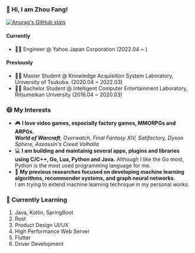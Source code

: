 ### 👋 Hi, I am Zhou Fang!
[![Anurag's GitHub stats](https://github-readme-stats.vercel.app/api?username=fang2hou)](https://github.com/anuraghazra/github-readme-stats)

#### Currently
- :man_technologist: Engineer @ Yahoo Japan Corporation (2022.04 ~ )
#### Previously
- :man_student: Master Student @ Knowledge Acquisition System Laboratory, University of Tsukuba. (2020.04 ~ 2022.03)
- :man_student: Bachelor Student @ Intelligent Computer Entertainment Laboratory, Ritsumeikan University (2016.04 ~ 2020.03)

### 😄 My Interests
- :video_game: **I love video games, especially factory games, MMORPGs and ARPGs.**  
  _***World of Warcraft***, Overwatch, Final Fantasy XIV, Satifactory, Dyson Sphere, Assassin's Creed Valhalla_  
- :computer: **I am building and maintainig several apps, plugins and libraries using C/C++, Go, Lua, Python and Java.**
  Although I like the Go most, Python is the most used programming language for me.
- :bookmark_tabs: **My previous researches focused on developing machine learning algorithms, recommender systems, and graph neural networks.**  
  I am trying to extend machine learning technique in my personal works.

### 🌱 Currently Learning
1. Java, Kotlin, SpringBoot
2. Rust
3. Product Design UI/UX
4. High Performance Web Server
5. Flutter
6. Driver Development
